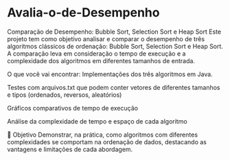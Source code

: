 # Avalia-o-de-Desempenho
Comparação de Desempenho: Bubble Sort, Selection Sort e Heap Sort
Este projeto tem como objetivo analisar e comparar o desempenho de três algoritmos clássicos de ordenação: Bubble Sort, Selection Sort e Heap Sort. A comparação leva em consideração o tempo de execução e a complexidade dos algoritmos em diferentes tamanhos de entrada.

O que você vai encontrar:
Implementações dos três algoritmos em Java.

Testes com arquivos.txt que podem conter vetores de diferentes tamanhos e tipos (ordenados, reversos, aleatórios)

Gráficos comparativos de tempo de execução

Análise da complexidade de tempo e espaço de cada algoritmo

🎯 Objetivo
Demonstrar, na prática, como algoritmos com diferentes complexidades se comportam na ordenação de dados, destacando as vantagens e limitações de cada abordagem.

